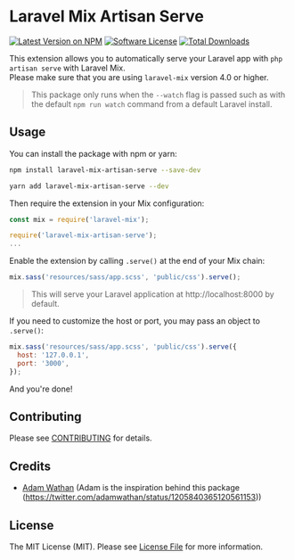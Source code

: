 # Laravel Mix Artisan Serve

[![Latest Version on NPM][ico-version]][link-npm]
[![Software License][ico-license]](LICENSE.md)
[![Total Downloads][ico-downloads]][link-downloads]

This extension allows you to automatically serve your Laravel app with `php artisan serve` with Laravel Mix.  
Please make sure that you are using `laravel-mix` version 4.0 or higher.

> This package only runs when the `--watch` flag is passed such as with the default `npm run watch` command from a default Laravel install.

## Usage

You can install the package with npm or yarn:

```bash
npm install laravel-mix-artisan-serve --save-dev
```

```bash
yarn add laravel-mix-artisan-serve --dev
```

Then require the extension in your Mix configuration:

```js
const mix = require('laravel-mix');

require('laravel-mix-artisan-serve');
...
```

Enable the extension by calling `.serve()` at the end of your Mix chain:

```js
mix.sass('resources/sass/app.scss', 'public/css').serve();
```

> This will serve your Laravel application at http://localhost:8000 by default.

If you need to customize the host or port, you may pass an object to `.serve()`:

```js
mix.sass('resources/sass/app.scss', 'public/css').serve({
  host: '127.0.0.1',
  port: '3000',
});
```

And you're done!

## Contributing

Please see [CONTRIBUTING](CONTRIBUTING.md) for details.

## Credits

- [Adam Wathan](https://adamwathan.me) (Adam is the inspiration behind this package (https://twitter.com/adamwathan/status/1205840365120561153))

## License

The MIT License (MIT). Please see [License File](LICENSE.md) for more information.

[ico-downloads]: https://img.shields.io/npm/dt/laravel-mix-artisan-serve.svg?style=flat-square
[ico-license]: https://img.shields.io/badge/license-MIT-brightgreen.svg?style=flat-square
[ico-version]: https://img.shields.io/npm/v/laravel-mix-artisan-serve.svg?style=flat-square
[link-downloads]: https://npmjs.com/package/laravel-mix-artisan-serve
[link-npm]: https://npmjs.com/package/laravel-mix-artisan-serve
